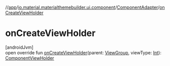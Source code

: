 //[app](../../../index.md)/[io.material.materialthemebuilder.ui.component](../index.md)/[ComponentAdapter](index.md)/[onCreateViewHolder](on-create-view-holder.md)

# onCreateViewHolder

[androidJvm]\
open override fun [onCreateViewHolder](on-create-view-holder.md)(parent: [ViewGroup](https://developer.android.com/reference/kotlin/android/view/ViewGroup.html), viewType: [Int](https://kotlinlang.org/api/latest/jvm/stdlib/kotlin/-int/index.html)): [ComponentViewHolder](../-component-view-holder/index.md)
